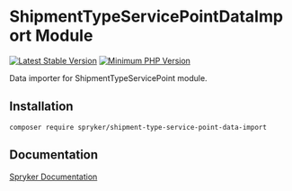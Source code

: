 # ShipmentTypeServicePointDataImport Module
[![Latest Stable Version](https://poser.pugx.org/spryker/shipment-type-service-point-data-import/v/stable.svg)](https://packagist.org/packages/spryker/shipment-type-service-point-data-import)
[![Minimum PHP Version](https://img.shields.io/badge/php-%3E%3D%208.1-8892BF.svg)](https://php.net/)

Data importer for ShipmentTypeServicePoint module.

## Installation

```
composer require spryker/shipment-type-service-point-data-import
```

## Documentation

[Spryker Documentation](https://docs.spryker.com)
